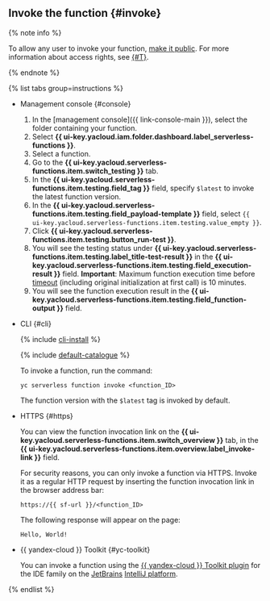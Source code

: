 ## Invoke the function {#invoke}

{% note info %}

To allow any user to invoke your function, [make it public](../../functions/operations/function/function-public.md). For more information about access rights, see [{#T}](../../functions/security/index.md).

{% endnote %}

{% list tabs group=instructions %}

- Management console {#console}

   1. In the [management console]({{ link-console-main }}), select the folder containing your function.
   1. Select **{{ ui-key.yacloud.iam.folder.dashboard.label_serverless-functions }}**.
   1. Select a function.
   1. Go to the **{{ ui-key.yacloud.serverless-functions.item.switch_testing }}** tab.
   1. In the **{{ ui-key.yacloud.serverless-functions.item.testing.field_tag }}** field, specify `$latest` to invoke the latest function version.
   1. In the **{{ ui-key.yacloud.serverless-functions.item.testing.field_payload-template }}** field, select `{{ ui-key.yacloud.serverless-functions.item.testing.value_empty }}`.
   1. Click **{{ ui-key.yacloud.serverless-functions.item.testing.button_run-test }}**.
   1. You will see the testing status under **{{ ui-key.yacloud.serverless-functions.item.testing.label_title-test-result }}** in the **{{ ui-key.yacloud.serverless-functions.item.testing.field_execution-result }}** field. **Important**: Maximum function execution time before [timeout](../../functions/operations/function/version-manage.md) (including original initialization at first call) is 10 minutes.
   1. You will see the function execution result in the **{{ ui-key.yacloud.serverless-functions.item.testing.field_function-output }}** field.

- CLI {#cli}

   {% include [cli-install](../cli-install.md) %}

   {% include [default-catalogue](../default-catalogue.md) %}

   To invoke a function, run the command:

   ```
   yc serverless function invoke <function_ID>
   ```

   The function version with the `$latest` tag is invoked by default.


- HTTPS {#https}

   You can view the function invocation link on the **{{ ui-key.yacloud.serverless-functions.item.switch_overview }}** tab, in the **{{ ui-key.yacloud.serverless-functions.item.overview.label_invoke-link }}** field.

   For security reasons, you can only invoke a function via HTTPS. Invoke it as a regular HTTP request by inserting the function invocation link in the browser address bar:

   ```
   https://{{ sf-url }}/<function_ID>
   ```

   The following response will appear on the page:

   ```
   Hello, World!
   ```


- {{ yandex-cloud }} Toolkit {#yc-toolkit}

   You can invoke a function using the [{{ yandex-cloud }} Toolkit plugin](https://github.com/yandex-cloud/ide-plugin-jetbrains/blob/master/README.en.md) for the IDE family on the [JetBrains](https://www.jetbrains.com/) [IntelliJ platform](https://www.jetbrains.com/opensource/idea/).


{% endlist %}